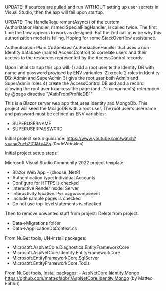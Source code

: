 UPDATE: If sources are pulled and run WITHOUT setting up user secrets in Visual Studio,
then the app will fail upon startup.

UPDATE: The HandleRequirementAsync() of the custom AuthorizationHandler, named SpecialFlagHandler,
is called twice. The first time the flow appears to work as designed. But the 2nd call may be
why this authorization model is failing. Hoping for some StackOverflow assistance.

Authentication Plan: Customized AuthorizationHandler that uses a non-Identity 
database (named AccessControl) to correlate users and their access to the resources represented
by the AccessControl records. 

Upon initial startup this app will:
	1) add a root user to the Identity DB with name and password provided by ENV variables.
	2) create 2 roles in Identity DB: Admin and SuperAdmin
	3) give the root user both Admin and SuperAdmin roles
	4) create the AccessControl DB and add a record allowing the root user to
	   access the page (and it's components) referenced by @page directive "/AuthFromProfileDB""

This is a Blazor server web app that uses Identity and MongoDb.
This project will seed the MongoDB with a root user.
The root user's username and password must be defined as ENV variables:
 - SUPERUSERNAME
 - SUPERUSERPASSWORD
 
Initial project setup guidance: https://www.youtube.com/watch?v=asa2ucbZlCI&t=48s (CodeWrinkles)

Initial project setup steps:
 
Microsoft Visual Studio Community 2022 project template:
 - Blazor Web App - (choose .Net8)
 - Authentication type: Individual Accounts
 - Configure for HTTPS is checked
 - Interactive Render mode: Server
 - Interactivity location: Per page/component
 - Include sample pages is checked
 - Do not use top-level statements is checked
	
Then to remove unwanted stuff from project:
Delete from project:
 - Data->Migrations folder
 - Data->ApplicationDbContext.cs
   
From NuGet tools, UN-install packages:
 - Microsoft.AspNetCore.Diagnostics.EntityFrameworkCore
 - Microsoft.AspNetCore.Identity.EntityFrameworkCore
 - Microsoft.EntityFrameworkCore.SqlServer
 - Microsoft.EntityFrameworkCore.Tools
	
From NuGet tools, Install packages:
	- AspNetCore.Identity.Mongo https://github.com/matteofabbri/AspNetCore.Identity.Mongo (by Matteo Fabbri)

